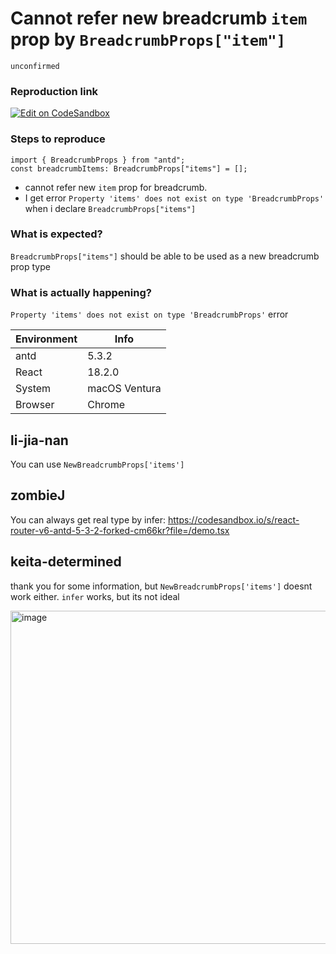 # Cannot refer new breadcrumb `item` prop by `BreadcrumbProps["item"]`

`unconfirmed`

### Reproduction link

[![Edit on CodeSandbox](https://codesandbox.io/static/img/play-codesandbox.svg)](https://codesandbox.io/s/react-router-v6-antd-5-3-2-forked-tst9e7?file=/demo.tsx)

### Steps to reproduce

```tsx
import { BreadcrumbProps } from "antd";
const breadcrumbItems: BreadcrumbProps["items"] = [];
```

- cannot refer new `item` prop for breadcrumb.
- I get error `Property 'items' does not exist on type 'BreadcrumbProps'` when i declare `BreadcrumbProps["items"]`

### What is expected?

`BreadcrumbProps["items"]` should be able to be used as a new breadcrumb prop type

### What is actually happening?

`Property 'items' does not exist on type 'BreadcrumbProps'` error

| Environment | Info          |
| ----------- | ------------- |
| antd        | 5.3.2         |
| React       | 18.2.0        |
| System      | macOS Ventura |
| Browser     | Chrome        |

<!-- generated by ant-design-issue-helper. DO NOT REMOVE -->

## li-jia-nan

You can use `NewBreadcrumbProps['items']`

## zombieJ

You can always get real type by infer:
https://codesandbox.io/s/react-router-v6-antd-5-3-2-forked-cm66kr?file=/demo.tsx

## keita-determined

thank you for some information, but `NewBreadcrumbProps['items']` doesnt work either.
`infer` works, but its not ideal

<img width="533" alt="image" src="https://user-images.githubusercontent.com/109113616/226551971-882be509-1abe-46b1-b2d4-1f80ee8d05e5.png">
